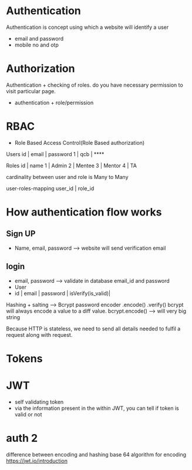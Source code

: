 # Authentication 
 Authentication is concept using which a website will identify a user
* email and password
* mobile no and otp
 
# Authorization 
 Authentication + checking of roles. do you have necessary permission to visit particular page.
 * authentication + role/permission

# RBAC
* Role Based Access Control(Role Based authorization)

Users
id | email | password
1  | qcb   | ****

Roles
id | name
1  | Admin
2  | Mentee
3  | Mentor
4  | TA

cardinality between user and role is Many to Many

user-roles-mapping
user_id | role_id

# How authentication flow works
## Sign UP
* Name, email, password --> website will send verification email
## login
*  email, password --> validate in database email_id and password
* User
* id | email | password | isVerify(is_valid)|


Hashing + salting --> Bcrypt password encoder
.encode()
.verify()
bcrypt will always encode a value to a diff value.  bcrypt.encode() --> will very big string

Because HTTP is stateless, we need to send all details needed to fulfil a request along with request.
# Tokens
# JWT
* self validating token 
* via the information present in the within JWT, you can tell if token is valid or not
# auth 2
difference between encoding and hashing
base 64 algorithm for encoding
https://jwt.io/introduction